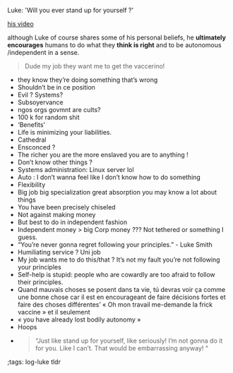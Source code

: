 Luke: 'Will you ever stand up for yourself ?'

[his video](https://videos.lukesmith.xyz/w/aWCVkSQTXKJ1yuR6o8zjDY)

although Luke of course shares some of his personal beliefs,
he **ultimately encourages** humans to do what they **think is right**
and to be autonomous /independent in a sense.

> Dude my job they want me to get the vaccerino!

- they know they’re doing something that’s wrong
- Shouldn’t be in ce position
- Evil ? Systems?
- Subsoyervance
- ngos orgs govmnt are cults? 
- 100 k for random shit
- ‘Benefits’
- Life is minimizing your liabilities.
- Cathedral
- Ensconced ?
- The richer you are the more enslaved you are to anything !
- Don’t know other things ?
- Systems administration: Linux server lol
- Auto : I don’t wanna feel like I don’t know how to do something
- Flexibility 
- Big job big specialization great absorption you may know a lot about things
- You have been precisely chiseled
- Not against making money
- But best to do in independent fashion
- Independent money > big Corp money ??? Not tethered or something I guess.
- “You’re never gonna regret following your principles.” - Luke Smith
- Humiliating service ? Uni job
- My job wants me to do this/that ? It’s not my fault you’re not following your principles
- Self-help is stupid: people who are cowardly are too afraid to follow their principles.
- Quand mauvais choses se posent dans ta vie, tú devras voir ça comme une bonne chose car il est en encourageant de faire décisions fortes et faire des choses différentes’ « Oh mon travail me-demande la frick vaccine » et il seulement
- « you have already lost bodily autonomy »
- Hoops
- > “Just like stand up for yourself, like seriously! I’m not gonna do it for you. Like I can’t. That would be embarrassing anyway! “

;tags: log-luke tldr
